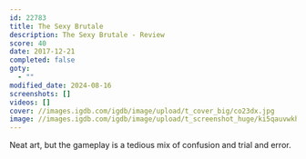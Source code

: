 ```yaml
---
id: 22783
title: The Sexy Brutale
description: The Sexy Brutale - Review
score: 40
date: 2017-12-21
completed: false
goty:
  - ""
modified_date: 2024-08-16
screenshots: []
videos: []
cover: //images.igdb.com/igdb/image/upload/t_cover_big/co23dx.jpg
image: //images.igdb.com/igdb/image/upload/t_screenshot_huge/ki5qauvwkhpizuveslwx.jpg
---
```

Neat art, but the gameplay is a tedious mix of confusion and trial and error.